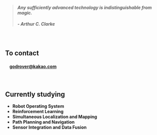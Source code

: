 > #### *Any sufficiently advanced technology is indistinguishable from magic.*
> ##### - Arthur C. Clarke

　

## **To contact**

#### 　[godrover@kakao.com](mailto:godrover@kakao.com)

　

## **Currently studying**

- **Robot Operating System**
- **Reinforcement Learning**
- **Simultaneous Localization and Mapping**
- **Path Planning and Navigation**
- **Sensor Integration and Data Fusion**
